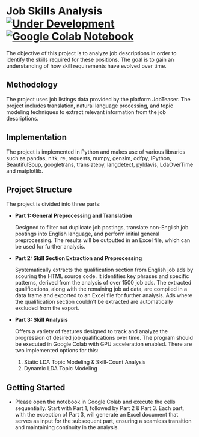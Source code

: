 # Job Skills Analysis [![Under Development](https://img.shields.io/badge/status-Under%20Development-yellow.svg?color=yellow)](https://img.shields.io) [![Google Colab Notebook](https://img.shields.io/badge/Google%20Colab-Open-orange?logo=google-colab)](https://colab.research.google.com/)

The objective of this project is to analyze job descriptions in order to identify the skills required for these positions. The goal is to gain an understanding of how skill requirements have evolved over time.

## Methodology
The project uses job listings data provided by the platform JobTeaser. The project includes translation, natural language processing, and topic modeling techniques to extract relevant information from the job descriptions.

## Implementation
The project is implemented in Python and makes use of various libraries such as pandas, nltk, re, requests, numpy, gensim, odfpy, IPython, BeautifulSoup, googletrans, translatepy, langdetect, pyldavis, LdaOverTime and matplotlib.

## Project Structure

The project is divided into three parts:

- **Part 1: General Preprocessing and Translation**

  Designed to filter out duplicate job postings, translate non-English job postings into English language, and perform initial general preprocessing. The results will be outputted in an Excel file, which can be used for further analysis.

- **Part 2: Skill Section Extraction and Preprocessing**

  Systematically extracts the qualification section from English job ads by scouring the HTML source code. It identifies key phrases and specific patterns, derived from the analysis of over 1500 job ads. The extracted qualifications, along with the remaining job ad data, are compiled in a data frame and exported to an Excel file for further analysis. Ads where the qualification section couldn't be extracted are automatically excluded from the export.

- **Part 3: Skill Analysis**

  Offers a variety of features designed to track and analyze the progression of desired job qualifications over time. The program should be executed in Google Colab with GPU acceleration enabled. There are two implemented options for this:

  1. Static LDA Topic Modeling & Skill-Count Analysis
  2. Dynamic LDA Topic Modeling

## Getting Started
- Please open the notebook in Google Colab and execute the cells sequentially. Start with Part 1, followed by Part 2 & Part 3. Each part, with the exception of Part 3, will generate an Excel document that serves as input for the subsequent part, ensuring a seamless transition and maintaining continuity in the analysis.
